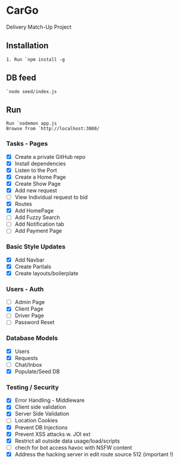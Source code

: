 # CarGo
Delivery Match-Up Project

## Installation


	1. Run `npm install -g

## DB feed
	`node seed/index.js

## Run

	Run `nodemon app.js 
	Browse from `http://localhost:3000/


### Tasks - Pages

- [x] Create a private GitHub repo
- [x] Install dependencies
- [x] Listen to the Port
- [x] Create a Home Page
- [x] Create Show Page
- [x] Add new request
- [ ] View Individual request to bid
- [x] Routes
- [x] Add HomePage
- [ ] Add Fuzzy Search
- [ ] Add Notification tab
- [ ] Add Payment Page

### Basic Style Updates
- [x] Add Navbar
- [x] Create Partials
- [x] Create layouts/boilerplate

### Users - Auth
- [ ] Admin Page
- [x] Client Page
- [ ] Driver Page
- [ ] Password Reset

### Database Models
- [x] Users
- [x] Requests
- [ ] Chat/Inbox
- [x] Populate/Seed DB

### Testing / Security
- [x] Error Handling - Middleware
- [x] Client side validation 
- [x] Server Side Validation
- [ ] Location Cookies
- [x] Prevent DB Injections
- [x] Prevent XSS attacks w. JOI ext
- [x] Restrict all outside data usage/load/scripts
- [ ] chech for bot access havoc with NSFW content
- [x] Address the hacking server in edit route source 512 (important !)

